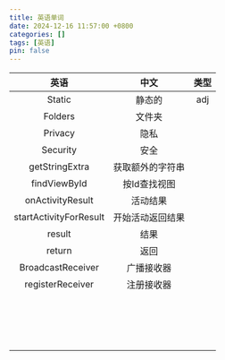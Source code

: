 ```yaml
---
title: 英语单词
date: 2024-12-16 11:57:00 +0800
categories: []
tags: [英语]
pin: false
---
```


| 英语   | 中文   | 类型 |
| :----: | :----: | :--: |
| Static | 静态的 | adj |
| Folders | 文件夹 |  |
| Privacy | 隐私 | |
| Security | 安全 | |
| getStringExtra | 获取额外的字符串 | |
| findViewById | 按Id查找视图 | |
| onActivityResult | 活动结果 | |
| startActivityForResult | 开始活动返回结果 | |
| result | 结果 | |
| return | 返回 | |
| BroadcastReceiver | 广播接收器 | |
| registerReceiver | 注册接收器 | |
| | | |
| | | |
| | | |
| | | |
| | | |
| | | |
| | | |
| | | |
| | | |
| | | |
| | | |
| | | |
| | | |
| | | |
| | | |
| | | |
| | | |

